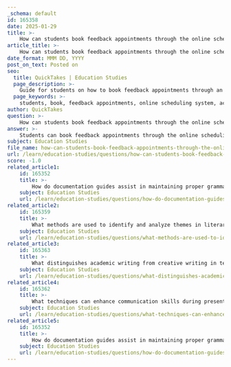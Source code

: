 ```yaml
---
_schema: default
id: 165358
date: 2025-01-29
title: >-
    How can students book feedback appointments through the online scheduling system?
article_title: >-
    How can students book feedback appointments through the online scheduling system?
date_format: MMM DD, YYYY
post_on_text: Posted on
seo:
  title: QuickTakes | Education Studies
  page_description: >-
    Guide for students on how to book feedback appointments through an online scheduling system for academic support services.
  page_keywords: >-
    students, book, feedback appointments, online scheduling system, academic support, writing center, appointment type, time slot, confirm appointment, appointment confirmation, preparation, writing support
author: QuickTakes
question: >-
    How can students book feedback appointments through the online scheduling system?
answer: >-
    Students can book feedback appointments through the online scheduling system by following these steps:\n\n1. **Access the Scheduling Platform**: Students should visit the academic support service's website or the designated scheduling platform associated with their writing center.\n\n2. **Select Appointment Type**: They can choose from various appointment types, including in-person, online, or written feedback appointments, depending on their preference and availability.\n\n3. **Choose a Time Slot**: After selecting the appointment type, students can view available time slots. It is advisable to book appointments early to secure their preferred times, as availability may vary based on demand.\n\n4. **Confirm the Appointment**: Once a time slot is selected, students will need to confirm their appointment. They may be required to provide some information about the writing piece or topic they need feedback on.\n\n5. **Receive Confirmation**: After booking, students should receive a confirmation of their appointment, which may include details on how to connect for online sessions or where to meet for in-person appointments.\n\n6. **Prepare for the Session**: Students are encouraged to prepare any materials or questions they have in advance to make the most of their feedback session.\n\nBy utilizing the online scheduling system, students can efficiently access writing support tailored to their needs, ensuring they receive the assistance necessary for their academic success.
subject: Education Studies
file_name: how-can-students-book-feedback-appointments-through-the-online-scheduling-system.md
url: /learn/education-studies/questions/how-can-students-book-feedback-appointments-through-the-online-scheduling-system
score: -1.0
related_article1:
    id: 165352
    title: >-
        How do documentation guides assist in maintaining proper grammar?
    subject: Education Studies
    url: /learn/education-studies/questions/how-do-documentation-guides-assist-in-maintaining-proper-grammar
related_article2:
    id: 165359
    title: >-
        What methods are used to identify and analyze themes in literary analysis?
    subject: Education Studies
    url: /learn/education-studies/questions/what-methods-are-used-to-identify-and-analyze-themes-in-literary-analysis
related_article3:
    id: 165363
    title: >-
        What distinguishes academic writing from creative writing in terms of structure and purpose?
    subject: Education Studies
    url: /learn/education-studies/questions/what-distinguishes-academic-writing-from-creative-writing-in-terms-of-structure-and-purpose
related_article4:
    id: 165362
    title: >-
        What techniques can enhance communication skills during presentations?
    subject: Education Studies
    url: /learn/education-studies/questions/what-techniques-can-enhance-communication-skills-during-presentations
related_article5:
    id: 165352
    title: >-
        How do documentation guides assist in maintaining proper grammar?
    subject: Education Studies
    url: /learn/education-studies/questions/how-do-documentation-guides-assist-in-maintaining-proper-grammar
---
```


&nbsp;